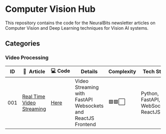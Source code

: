 # Computer Vision Hub
This repository contains the code for the NeuralBits newsletter articles on Computer Vision and Deep Learning techniques for Vision AI systems.

## Categories
### Video Processing
|ID| 📝&nbsp; Article  | 💻&nbsp;Code | Details | Complexity | Tech Stack |
|--|---------|-----------------|---------|------------|----------------------|
|001| [Real Time Video Streaming](https://neuralbits.substack.com/p/intro-to-video-streaming-for-ai-computer)| [Here](https://github.com/neural-bits/computer-vision-hub/tree/main/001-real-time-video-streaming) | Video Streaming with FastAPI Websockets and ReactJS Frontend | 🟩🟩⬜ |Python, FastAPI, WebSockets, ReactJS|
